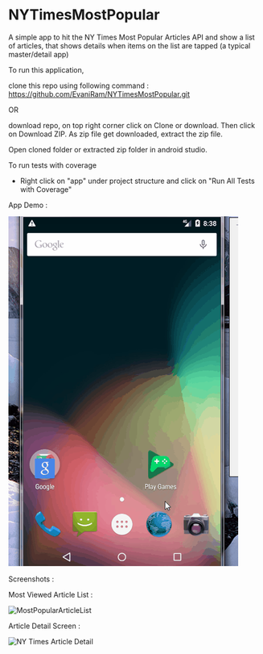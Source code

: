 # NYTimesMostPopular
A simple app to hit the NY Times Most Popular Articles API and show a list of articles, that shows details when items on the list are tapped (a typical master/detail app)

To run this application,

clone this repo using following command : https://github.com/EvaniRam/NYTimesMostPopular.git

OR

download repo, on top right corner click on Clone or download. Then click on Download ZIP. As zip file get downloaded, extract the zip file.

Open cloned folder or extracted zip folder in android studio.


To run tests with coverage 

  * Right click on "app" under project structure and click on "Run All Tests with Coverage"
  
 App Demo :
 
 ![Demo](Ny%20Times%20App%20Demo.gif)
 
 Screenshots :
 
 Most Viewed Article List :
 
 
 ![MostPopularArticleList](https://user-images.githubusercontent.com/6368710/58385956-1e730100-8016-11e9-8a9f-2fdb8c09381e.png)

 
 Article Detail Screen :
 
![NY Times Article Detail](https://user-images.githubusercontent.com/6368710/58385963-406c8380-8016-11e9-8a70-3a19fb44743a.png)
 
 
  
